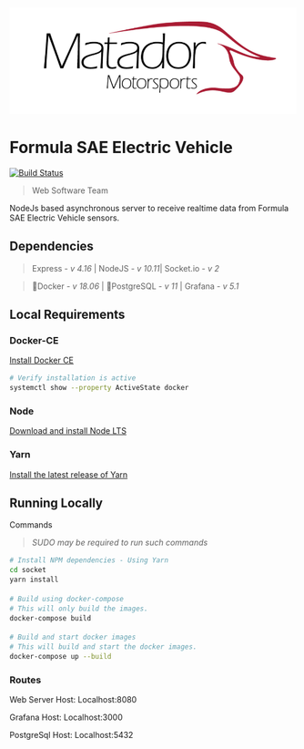 ![](/readme/csunfsaelogo.png)

# Formula SAE Electric Vehicle
[![Build Status](https://travis-ci.org/csunfsae/formulaIO.svg?branch=master)](https://travis-ci.org/csunfsae/formulaIO)

> Web Software Team

NodeJs based asynchronous server to receive realtime data from Formula SAE Electric Vehicle sensors. 

## Dependencies

>Express - *v 4.16* | NodeJS - *v 10.11*| Socket.io - *v 2*

>:whale:Docker - *v 18.06* | :elephant:PostgreSQL - *v 11* | Grafana  - *v 5.1*

## Local Requirements
### Docker-CE
[Install Docker CE](https://docs.docker.com/install/)

```bash
# Verify installation is active
systemctl show --property ActiveState docker
```

### Node

[Download and install Node LTS](https://nodejs.org/en/download/)

### Yarn

[Install the latest release of Yarn](https://yarnpkg.com/lang/en/docs/install/)

## Running Locally

Commands

> *SUDO may be required to run such commands*


```bash
# Install NPM dependencies - Using Yarn
cd socket
yarn install

# Build using docker-compose 
# This will only build the images.
docker-compose build

# Build and start docker images
# This will build and start the docker images.
docker-compose up --build

```

### Routes

Web Server Host: Localhost:8080

Grafana Host: Localhost:3000

PostgreSql Host: Localhost:5432